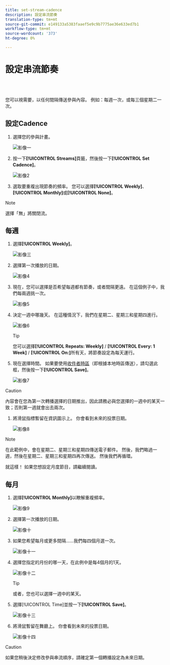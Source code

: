 ```yaml
---
title: set-stream-cadence
description: 設定串流節奏
translation-type: tm+mt
source-git-commit: e149133a5383faaef5e9c9b7775ae36e633ed7b1
workflow-type: tm+mt
source-wordcount: '373'
ht-degree: 0%

---
```



# 設定串流節奏

<br> 

您可以視需要，以任何間隔傳送參與內容。 例如：每週一次，或每三個星期二一次。

## 設定Cadence

1. 選擇您的參與計畫。

   ![影像一](/help/sky/assets/engagement-programs/set-stream-cadence/set-stream-cadence-1.png)

1. 按一下&#x200B;**[!UICONTROL Streams]**&#x200B;頁籤，然後按一下&#x200B;**[!UICONTROL Set Cadence]**。

   ![影像2](/help/sky/assets/engagement-programs/set-stream-cadence/set-stream-cadence-2.png)

1. 選取要重複出現節奏的頻率。 您可以選擇&#x200B;**[!UICONTROL Weekly]**、**[!UICONTROL Monthly]**&#x200B;或&#x200B;**[!UICONTROL None]**。

>[!NOTE]
>
>選擇「無」將關閉流。

## 每週

1. 選擇&#x200B;**[!UICONTROL Weekly]**。

   ![影像三](/help/sky/assets/engagement-programs/set-stream-cadence/set-stream-cadence-3.png)

1. 選擇第一次播放的日期。

   ![影像4](/help/sky/assets/engagement-programs/set-stream-cadence/set-stream-cadence-4.png)

1. 現在，您可以選擇是否希望每週都有節奏，或者間隔更遠。 在這個例子中，我們每兩週挑一次。

   ![影像5](/help/sky/assets/engagement-programs/set-stream-cadence/set-stream-cadence-5.png)

1. 決定一週中哪幾天。 在這種情況下，我們在星期二、星期三和星期四進行。

   ![影像6](/help/sky/assets/engagement-programs/set-stream-cadence/set-stream-cadence-6.png)

   >[!TIP]
   >
   >您可以選擇&#x200B;**[!UICONTROL Repeats: Weekly]** / **[!UICONTROL Every: 1 Week]** / **[!UICONTROL On:]**&#x200B;所有天，將節奏設定為每天運行。

1. 現在選擇時間。 如果要使用[收件者時區](https://docs.marketo.com/display/DOCS/Schedule+Engagement+Programs+with+Recipient+Time+Zone)（即根據本地時區傳送），請勾選此框，然後按一下&#x200B;**[!UICONTROL Save]**。

   ![影像7](/help/sky/assets/engagement-programs/set-stream-cadence/set-stream-cadence-7.png)

>[!CAUTION]
>
>內容會在您為第一次轉播選擇的日期推出，因此請務必與您選擇的一週中的某天一致；否則第一週就會出去兩次。

1. 將滑鼠指標暫留在資訊圖示上。 你會看到未來的投票日期。

   ![影像8](/help/sky/assets/engagement-programs/set-stream-cadence/set-stream-cadence-8.png)

>[!NOTE]
>
>在此範例中，會在星期二、星期三和星期四傳送電子郵件。 然後，我們略過一週，然後在星期二、星期三和星期四再次傳送。 然後我們再循環。

就這樣！ 如果您想設定月度節目，請繼續閱讀。

## 每月

1. 選擇&#x200B;**[!UICONTROL Monthly]**&#x200B;以瞭解重複頻率。

   ![影像9](/help/sky/assets/engagement-programs/set-stream-cadence/set-stream-cadence-9.png)

1. 選擇第一次播放的日期。

   ![影像十](/help/sky/assets/engagement-programs/set-stream-cadence/set-stream-cadence-10.png)

1. 如果您希望每月或更多間隔……我們每四個月選一次。

   ![影像十一](/help/sky/assets/engagement-programs/set-stream-cadence/set-stream-cadence-11.png)

1. 選擇您指定的月份的哪一天，在此例中是每4個月的1天。

   ![影像十二](/help/sky/assets/engagement-programs/set-stream-cadence/set-stream-cadence-12.png)

   >[!TIP]
   >
   >或者，您也可以選擇一週中的某天。

1. 選擇[!UICONTROL Time]並按一下&#x200B;**[!UICONTROL Save]**。

   ![影像十三](/help/sky/assets/engagement-programs/set-stream-cadence/set-stream-cadence-13.png)

1. 將滑鼠暫留在舞廳上。 你會看到未來的投票日期。

   ![影像十四](/help/sky/assets/engagement-programs/set-stream-cadence/set-stream-cadence-14.png)

>[!CAUTION]
>
>如果您稍後決定修改參與串流順序，請確定第一個轉播設定為未來日期。
